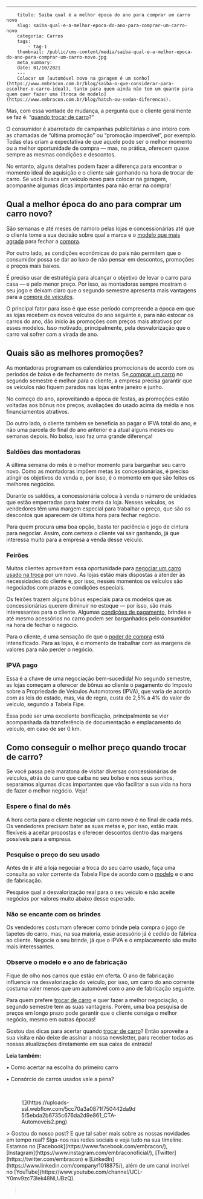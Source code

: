 ---
        titulo: Saiba qual é a melhor época do ano para comprar um carro novo
        slug: saiba-qual-e-a-melhor-epoca-do-ano-para-comprar-um-carro-novo
        categoria: Carros
        tags:
            - tag-1
        thumbnail: /public/cms-content/media/saiba-qual-e-a-melhor-epoca-do-ano-para-comprar-um-carro-novo.jpg
        meta_summary: 
        date: 01/10/2021
        ---
        Colocar um [automóvel novo na garagem é um sonho](https://www.embracon.com.br/blog/saiba-o-que-considerar-para-escolher-o-carro-ideal), tanto para quem ainda não tem um quanto para quem quer fazer uma [troca de modelo](https://www.embracon.com.br/blog/hatch-ou-sedan-diferencas).

Mas, com essa vontade de mudança, a pergunta que o cliente geralmente se faz é: “[quando trocar de carro](https://www.embracon.com.br/blog/pensando-em-comprar-um-carro-saiba-o-que-levar-em-consideracao)?”

O consumidor é abarrotado de campanhas publicitárias o ano inteiro com as chamadas de “última promoção” ou “promoção imperdível”, por exemplo. Todas elas criam a expectativa de que aquele pode ser o melhor momento ou a melhor oportunidade de compra — mas, na prática, oferecem quase sempre as mesmas condições e descontos.

No entanto, alguns detalhes podem fazer a diferença para encontrar o momento ideal de aquisição e o cliente sair ganhando na hora de trocar de carro. Se você busca um veículo novo para colocar na garagem, acompanhe algumas dicas importantes para não errar na compra!

Qual a melhor época do ano para comprar um carro novo?
------------------------------------------------------

São semanas e até meses de namoro pelas lojas e concessionárias até que o cliente tome a sua decisão sobre qual a marca e o [modelo que mais agrada](https://www.embracon.com.br/blog/hatch-ou-sedan-diferencas) para fechar a [compra](https://www.embracon.com.br/consorcio-de-carros).

Por outro lado, as condições econômicas do país não permitem que o consumidor possa se dar ao luxo de não pensar em descontos, promoções e preços mais baixos.

É preciso usar de estratégia para alcançar o objetivo de levar o carro para casa — e pelo menor preço. Por isso, as montadoras sempre mostram o seu jogo e deixam claro que o segundo semestre apresenta mais vantagens para a [compra de veículos](https://www.embracon.com.br/consorcio-de-carros).

O principal fator para isso é que esse período compreende a época em que as lojas recebem os novos veículos do ano seguinte e, para não estocar os carros do ano, dão início às promoções com preços mais atrativos por esses modelos. Isso motivado, principalmente, pela desvalorização que o carro vai sofrer com a virada de ano.

Quais são as melhores promoções?
--------------------------------

As montadoras programam os calendários promocionais de acordo com os períodos de baixa e de fechamento de metas. Se[ comprar um carro](https://www.embracon.com.br/consorcio-de-carros) no segundo semestre é melhor para o cliente, a empresa precisa garantir que os veículos não fiquem parados nas lojas entre janeiro e junho.

No começo do ano, aproveitando a época de festas, as promoções estão voltadas aos bônus nos preços, avaliações do usado acima da média e nos financiamentos atrativos.

Do outro lado, o cliente também se beneficia ao pagar o IPVA total do ano, e não uma parcela do final do ano anterior e a atual alguns meses ou semanas depois. No bolso, isso faz uma grande diferença!

### Saldões das montadoras

A última semana do mês é o melhor momento para barganhar seu carro novo. Como as montadoras impõem metas às concessionárias, é preciso atingir os objetivos de venda e, por isso, é o momento em que são feitos os melhores negócios.

Durante os saldões, a concessionária coloca à venda o número de unidades que estão emperradas para bater meta da loja. Nesses veículos, os vendedores têm uma margem especial para trabalhar o preço, que são os descontos que aparecem de última hora para fechar negócio.

Para quem procura uma boa opção, basta ter paciência e jogo de cintura para negociar. Assim, com certeza o cliente vai sair ganhando, já que interessa muito para a empresa a venda desse veículo.

### Feirões

Muitos clientes aproveitam essa oportunidade para [negociar um carro usado na troca](https://www.embracon.com.br/blog/como-vender-seu-carro) por um novo. As lojas estão mais dispostas a atender às necessidades do cliente e, por isso, nesses momentos os veículos são negociados com prazos e condições especiais.

Os feirões trazem alguns bônus especiais para os modelos que as concessionárias querem diminuir no estoque — por isso, são mais interessantes para o cliente. Algumas [condições de pagamento](https://www.embracon.com.br/blog/5-formas-de-pagamento-de-um-carro), brindes e até mesmo acessórios no carro podem ser barganhados pelo consumidor na hora de fechar o negócio.

Para o cliente, é uma sensação de que o [poder de compra](https://www.embracon.com.br/consorcio-de-carros) está intensificado. Para as lojas, é o momento de trabalhar com as margens de valores para não perder o negócio.

### IPVA pago

Essa é a chave de uma negociação bem-sucedida! No segundo semestre, as lojas começam a oferecer de bônus ao cliente o pagamento do Imposto sobre a Propriedade de Veículos Automotores (IPVA), que varia de acordo com as leis do estado, mas, via de regra, custa de 2,5% a 4% do valor do veículo, segundo a Tabela Fipe.

Essa pode ser uma excelente bonificação, principalmente se vier acompanhada da transferência de documentação e emplacamento do veículo, em caso de ser 0 km.

Como conseguir o melhor preço quando trocar de carro?
-----------------------------------------------------

Se você passa pela maratona de visitar diversas concessionárias de veículos, atrás do carro que caiba no seu bolso e nos seus sonhos, separamos algumas dicas importantes que vão facilitar a sua vida na hora de fazer o melhor negócio. Veja!

### Espere o final do mês

A hora certa para o cliente negociar um carro novo é no final de cada mês. Os vendedores precisam bater as suas metas e, por isso, estão mais flexíveis a aceitar propostas e oferecer descontos dentro das margens possíveis para a empresa.

### Pesquise o preço do seu usado

Antes de ir até a loja negociar a troca do seu carro usado, faça uma consulta ao valor corrente da Tabela Fipe de acordo com o [modelo](https://www.embracon.com.br/blog/hatch-ou-sedan-diferencas) e o ano de fabricação.

Pesquise qual a desvalorização real para o seu veículo e não aceite negócios por valores muito abaixo desse esperado.

### Não se encante com os brindes

Os vendedores costumam oferecer como brinde pela compra o jogo de tapetes do carro, mas, na sua maioria, esse acessório já é cedido de fábrica ao cliente. Negocie o seu brinde, já que o IPVA e o emplacamento são muito mais interessantes.

### Observe o modelo e o ano de fabricação

Fique de olho nos carros que estão em oferta. O ano de fabricação influencia na desvalorização do veículo, por isso, um carro do ano corrente costuma valer menos que um automóvel com o ano de fabricação seguinte.

Para quem prefere [trocar de carro](https://www.embracon.com.br/blog/pensando-em-comprar-um-carro-saiba-o-que-levar-em-consideracao) e quer fazer a melhor negociação, o segundo semestre tem as suas vantagens. Porém, uma boa pesquisa de preços em longo prazo pode garantir que o cliente consiga o melhor negócio, mesmo em outras épocas!

Gostou das dicas para acertar quando [trocar de carro](https://www.embracon.com.br/blog/pensando-em-comprar-um-carro-saiba-o-que-levar-em-consideracao)? Então aproveite a sua visita e não deixe de assinar a nossa newsletter, para receber todas as nossas atualizações diretamente em sua caixa de entrada!

**Leia também:**

**‍**• Como acertar na escolha do primeiro carro

• Consórcio de carros usados vale a pena?

‍

<figure class="w-richtext-figure-type-image w-richtext-align-center" style="max-width:310px"><div>![](https://uploads-ssl.webflow.com/5cc70a3a0871f750442da9d5/5ebda2b6735c676da2d9e861_CTA-Automoveis2.png)</div></figure>> Gostou do nosso post? E que tal saber mais sobre as nossas novidades em tempo real? Siga-nos nas redes sociais e veja tudo na sua timeline. Estamos no [Facebook](https://www.facebook.com/embracon/), [Instagram](https://www.instagram.com/embraconoficial/), [Twitter](https://twitter.com/embracon) e [LinkedIn](https://www.linkedin.com/company/1018875/), além de um canal incrível no [YouTube](https://www.youtube.com/channel/UCL-Y0mv9zc73Iek48NLUBzQ).

> ‍
        